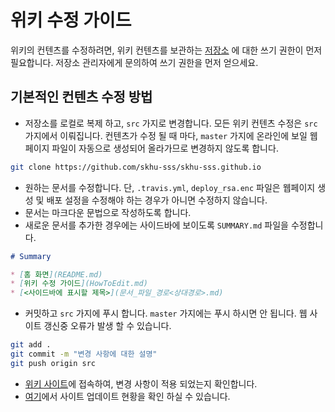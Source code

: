 # 위키 수정 가이드

위키의 컨텐츠를 수정하려면, 위키 컨텐츠를 보관하는 [저장소](https://github.com/skhu-sss/skhu-sss.github.io) 에 대한 쓰기 권한이 먼저 필요합니다. 저장소 관리자에게 문의하여 쓰기 권한을 먼저 얻으세요.

## 기본적인 컨텐츠 수정 방법

 - 저장소를 로컬로 복제 하고, `src` 가지로 변경합니다. 모든 위키 컨텐츠 수정은 `src` 가지에서 이뤄집니다. 컨텐츠가 수정 될 때 마다, `master` 가지에 온라인에 보일 웹페이지 파일이 자동으로 생성되어 올라가므로 변경하지 않도록 합니다.

``` bash
git clone https://github.com/skhu-sss/skhu-sss.github.io
```

 - 원하는 문서를 수정합니다. 단, `.travis.yml`, `deploy_rsa.enc` 파일은 웹페이지 생성 및 배포 설정을 수정해야 하는 경우가 아니면 수정하지 않습니다.
 - 문서는 마크다운 문법으로 작성하도록 합니다.
 - 새로운 문서를 추가한 경우에는 사이드바에 보이도록 `SUMMARY.md` 파일을 수정합니다.

 ```md
 # Summary

 * [홈 화면](README.md)
 * [위키 수정 가이드](HowToEdit.md)
 * [<사이드바에 표시할 제목>](문서_파일_경로<상대경로>.md)
```

 - 커밋하고 `src` 가지에 푸시 합니다. `master` 가지에는 푸시 하시면 안 됩니다. 웹 사이트 갱신중 오류가 발생 할 수 있습니다.

 ```bash
 git add .
 git commit -m "변경 사항에 대한 설명"
 git push origin src
 ```

  - [위키 사이트]()에 접속하여, 변경 사항이 적용 되었는지 확인합니다.
  - [여기](https://travis-ci.org/skhu-sss/skhu-sss.github.io)에서 사이트 업데이트 현황을 확인 하실 수 있습니다.
  
